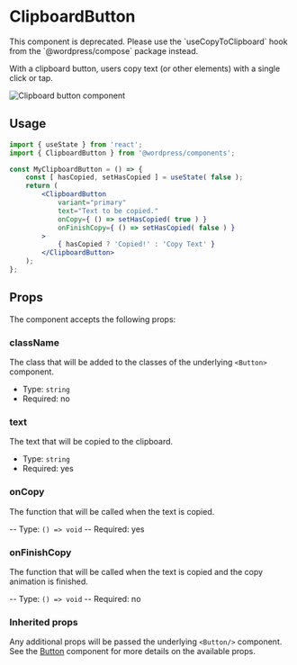 # ClipboardButton

<div class="callout callout-alert">
This component is deprecated. Please use the `useCopyToClipboard` hook from the `@wordpress/compose` package instead.
</div>

With a clipboard button, users copy text (or other elements) with a single click or tap.

![Clipboard button component](https://wordpress.org/gutenberg/files/2019/07/clipboard-button-2-1.png)

## Usage

```jsx
import { useState } from 'react';
import { ClipboardButton } from '@wordpress/components';

const MyClipboardButton = () => {
	const [ hasCopied, setHasCopied ] = useState( false );
	return (
		<ClipboardButton
			variant="primary"
			text="Text to be copied."
			onCopy={ () => setHasCopied( true ) }
			onFinishCopy={ () => setHasCopied( false ) }
		>
			{ hasCopied ? 'Copied!' : 'Copy Text' }
		</ClipboardButton>
	);
};
```

## Props

The component accepts the following props:

### className

The class that will be added to the classes of the underlying `<Button>` component.

-   Type: `string`
-   Required: no

### text

The text that will be copied to the clipboard.

-   Type: `string`
-   Required: yes

### onCopy

The function that will be called when the text is copied.

-- Type: `() => void`
-- Required: yes

### onFinishCopy

The function that will be called when the text is copied and the copy animation is finished.

-- Type: `() => void`
-- Required: no

### Inherited props

Any additional props will be passed the underlying `<Button/>` component. See the [Button](/packages/components/src/button/README.md#props) component for more details on the available props.
